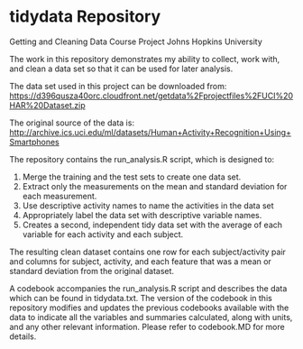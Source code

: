 tidydata Repository
========

Getting and Cleaning Data Course Project
Johns Hopkins University

The work in this repository demonstrates my ability to collect, work with, and clean a data set so that it can be used for later analysis.   

The data set used in this project can be downloaded from:
https://d396qusza40orc.cloudfront.net/getdata%2Fprojectfiles%2FUCI%20HAR%20Dataset.zip

The original source of the data is:
http://archive.ics.uci.edu/ml/datasets/Human+Activity+Recognition+Using+Smartphones

The repository contains the run_analysis.R script, which is designed to: 
1. Merge the training and the test sets to create one data set.
2. Extract only the measurements on the mean and standard deviation for each measurement. 
3. Use descriptive activity names to name the activities in the data set
4. Appropriately label the data set with descriptive variable names. 
5. Creates a second, independent tidy data set with the average of each variable for each activity and each subject.

The resulting clean dataset contains one row for each subject/activity pair and columns for subject, activity, and each feature that was a mean or standard deviation from the original dataset.

A codebook accompanies the run_analysis.R script and describes the data which can be found in tidydata.txt. The version of the codebook in this repository modifies and updates the previous codebooks available with the data to indicate all the variables and summaries calculated, along with units, and any other relevant information.  Please refer to codebook.MD for more details.

